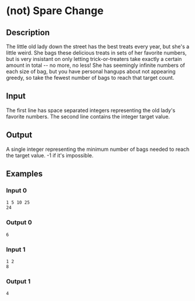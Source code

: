 # (not) Spare Change

## Description
The little old lady down the street has the best treats every year, but she's a little weird. She bags these delicious treats in sets of her favorite numbers, but is very insistant on only letting trick-or-treaters take exactly a certain amount in total -- no more, no less! She has seemingly infinite numbers of each size of bag, but you have personal hangups about not appearing greedy, so take the fewest number of bags to reach that target count. 

## Input
The first line has space separated integers representing the old lady's favorite numbers. The second line contains the integer target value.

## Output
A single integer representing the minimum number of bags needed to reach the target value. -1 if it's impossible.

## Examples

### Input 0
```
1 5 10 25
24
```

### Output 0
```
6
```

### Input 1
```
1 2
8
```

### Output 1
```
4
```
